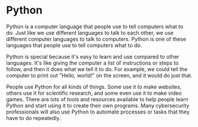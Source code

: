 # Python 

Python is a computer language that people use to tell computers what to do. Just like we use different languages to talk to each other, we use different computer languages to talk to computers. Python is one of these languages that people use to tell computers what to do.

Python is special because it's easy to learn and use compared to other languages. It's like giving the computer a list of instructions or steps to follow, and then it does what we tell it to do. For example, we could tell the computer to print out "Hello, world!" on the screen, and it would do just that.

People use Python for all kinds of things. Some use it to make websites, others use it for scientific research, and some even use it to make video games. There are lots of tools and resources available to help people learn Python and start using it to create their own programs. Many cybersecurity professionals will also use Python to automate processes or tasks that they have to do repeatedly. 
